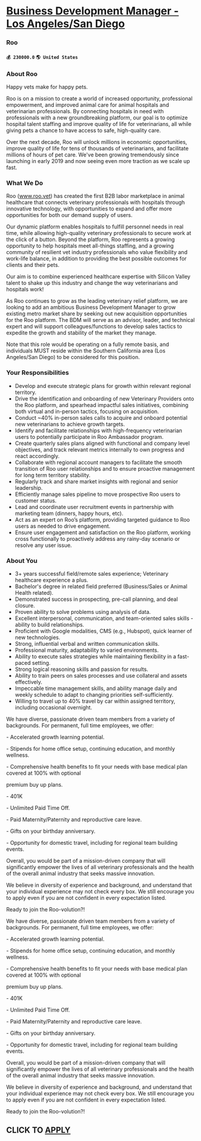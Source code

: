 # [Business Development Manager - Los Angeles/San Diego](https://www.remotewlb.com/apply/business-development-manager-los-angeles-san-diego-64544)  
### Roo  
#### `💰 230000.0` `🌎 United States`  

### About Roo

Happy vets make for happy pets.

Roo is on a mission to create a world of increased opportunity, professional empowerment, and improved animal care for animal hospitals and veterinarian professionals. By connecting hospitals in need with professionals with a new groundbreaking platform, our goal is to optimize hospital talent staffing and improve quality of life for veterinarians, all while giving pets a chance to have access to safe, high-quality care.

Over the next decade, Roo will unlock millions in economic opportunities, improve quality of life for tens of thousands of veterinarians, and facilitate millions of hours of pet care. We've been growing tremendously since launching in early 2019 and now seeing even more traction as we scale up fast.

### What We Do

Roo (www.roo.vet) has created the first B2B labor marketplace in animal healthcare that connects veterinary professionals with hospitals through innovative technology, with opportunities to expand and offer more opportunities for both our demand supply of users.

Our dynamic platform enables hospitals to fulfill personnel needs in real time, while allowing high-quality veterinary professionals to secure work at the click of a button. Beyond the platform, Roo represents a growing opportunity to help hospitals meet all-things staffing, and a growing community of resilient vet industry professionals who value flexibility and work-life balance, in addition to providing the best possible outcomes for clients and their pets.

Our aim is to combine experienced healthcare expertise with Silicon Valley talent to shake up this industry and change the way veterinarians and hospitals work!

As Roo continues to grow as the leading veterinary relief platform, we are looking to add an ambitious Business Development Manager to grow existing metro market share by seeking out new acquisition opportunities for the Roo platform. The BDM will serve as an advisor, leader, and technical expert and will support colleagues/functions to develop sales tactics to expedite the growth and stability of the market they manage.

Note that this role would be operating on a fully remote basis, and individuals MUST reside within the Southern California area (Los Angeles/San Diego) to be considered for this position.

### Your Responsibilities

  * Develop and execute strategic plans for growth within relevant regional territory.
  * Drive the identification and onboarding of new Veterinary Providers onto the Roo platform, and spearhead impactful sales initiatives, combining both virtual and in-person tactics, focusing on acquisition.
  * Conduct ~40% in-person sales calls to acquire and onboard potential new veterinarians to achieve growth targets.
  * Identify and facilitate relationships with high-frequency veterinarian users to potentially participate in Roo Ambassador program.
  * Create quarterly sales plans aligned with functional and company level objectives, and track relevant metrics internally to own progress and react accordingly.
  * Collaborate with regional account managers to facilitate the smooth transition of Roo user relationships and to ensure proactive management for long term territory stability.
  * Regularly track and share market insights with regional and senior leadership.
  * Efficiently manage sales pipeline to move prospective Roo users to customer status.
  * Lead and coordinate user recruitment events in partnership with marketing team (dinners, happy hours, etc).
  * Act as an expert on Roo’s platform, providing targeted guidance to Roo users as needed to drive engagement.
  * Ensure user engagement and satisfaction on the Roo platform, working cross functionally to proactively address any rainy-day scenario or resolve any user issue.

### About You

  * 3+ years successful field/remote sales experience; Veterinary healthcare experience a plus.
  * Bachelor's degree in related field preferred (Business/Sales or Animal Health related).
  * Demonstrated success in prospecting, pre-call planning, and deal closure.
  * Proven ability to solve problems using analysis of data.
  * Excellent interpersonal, communication, and team-oriented sales skills - ability to build relationships. 
  * Proficient with Google modalities, CMS (e.g., Hubspot), quick learner of new technologies.
  * Strong, influential verbal and written communication skills.
  * Professional maturity, adaptability to varied environments.
  * Ability to execute sales strategies while maintaining flexibility in a fast-paced setting.
  * Strong logical reasoning skills and passion for results.
  * Ability to train peers on sales processes and use collateral and assets effectively.
  * Impeccable time management skills, and ability manage daily and weekly schedule to adapt to changing priorities self-sufficiently.
  * Willing to travel up to 40% travel by car within assigned territory, including occasional overnight.

We have diverse, passionate driven team members from a variety of backgrounds. For permanent, full time employees, we offer:

\- Accelerated growth learning potential.

\- Stipends for home office setup, continuing education, and monthly wellness.

\- Comprehensive health benefits to fit your needs with base medical plan covered at 100% with optional

premium buy up plans.

\- 401K

\- Unlimited Paid Time Off.

\- Paid Maternity/Paternity and reproductive care leave.

\- Gifts on your birthday anniversary.

\- Opportunity for domestic travel, including for regional team building events.

Overall, you would be part of a mission-driven company that will significantly empower the lives of all veterinary professionals and the health of the overall animal industry that seeks massive innovation.

We believe in diversity of experience and background, and understand that your individual experience may not check every box. We still encourage you to apply even if you are not confident in every expectation listed.

Ready to join the Roo-volution?!

We have diverse, passionate driven team members from a variety of backgrounds. For permanent, full time employees, we offer:

\- Accelerated growth learning potential.

\- Stipends for home office setup, continuing education, and monthly wellness.

\- Comprehensive health benefits to fit your needs with base medical plan covered at 100% with optional

premium buy up plans.

\- 401K

\- Unlimited Paid Time Off.

\- Paid Maternity/Paternity and reproductive care leave.

\- Gifts on your birthday anniversary.

\- Opportunity for domestic travel, including for regional team building events.

Overall, you would be part of a mission-driven company that will significantly empower the lives of all veterinary professionals and the health of the overall animal industry that seeks massive innovation.

We believe in diversity of experience and background, and understand that your individual experience may not check every box. We still encourage you to apply even if you are not confident in every expectation listed.

Ready to join the Roo-volution?!

  
## CLICK TO [APPLY](https://www.remotewlb.com/apply/business-development-manager-los-angeles-san-diego-64544)

